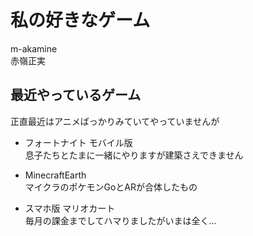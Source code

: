 # 私の好きなゲーム
m-akamine  
赤嶺正実

## 最近やっているゲーム
正直最近はアニメばっかりみていてやっていませんが

* フォートナイト モバイル版  
	息子たちとたまに一緒にやりますが建築さえできません

* MinecraftEarth  
	マイクラのポケモンGoとARが合体したもの

* スマホ版 マリオカート  
	毎月の課金までしてハマりましたがいまは全く...